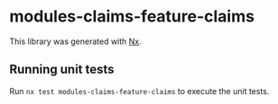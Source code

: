 # modules-claims-feature-claims

This library was generated with [Nx](https://nx.dev).

## Running unit tests

Run `nx test modules-claims-feature-claims` to execute the unit tests.
